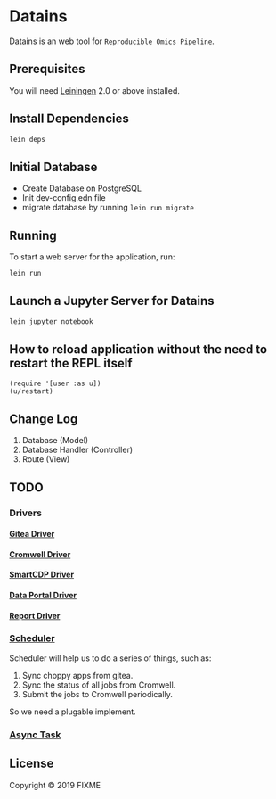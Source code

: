 # Datains

Datains is an web tool for `Reproducible Omics Pipeline`.

## Prerequisites

You will need [Leiningen][1] 2.0 or above installed.

[1]: https://github.com/technomancy/leiningen

## Install Dependencies

```bash
lein deps
```

## Initial Database

- Create Database on PostgreSQL
- Init dev-config.edn file
- migrate database by running `lein run migrate`

## Running

To start a web server for the application, run:

```bash
lein run 
```

## Launch a Jupyter Server for Datains

```bash
lein jupyter notebook
```

## How to reload application without the need to restart the REPL itself

```
(require '[user :as u])
(u/restart)
```

## Change Log
1. Database (Model)
2. Database Handler (Controller)
3. Route (View)

## TODO
### Drivers
#### [Gitea Driver](https://github.com/zeripath/java-gitea-api)

#### [Cromwell Driver]()

#### [SmartCDP Driver]()

#### [Data Portal Driver]()

#### [Report Driver]()

### [Scheduler](http://clojurequartz.info/)
Scheduler will help us to do a series of things, such as:
1. Sync choppy apps from gitea.
2. Sync the status of all jobs from Cromwell.
3. Submit the jobs to Cromwell periodically.

So we need a plugable implement.

### [Async Task](core.async)


## License

Copyright © 2019 FIXME
